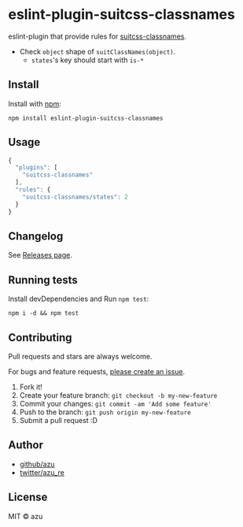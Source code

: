 # eslint-plugin-suitcss-classnames

eslint-plugin that provide rules for [suitcss-classnames](https://github.com/dwango-js/suitcss-classnames "suitcss-classnames").

- Check `object` shape of `suitClassNames(object)`.
    - `states`'s key should start with `is-*`

## Install

Install with [npm](https://www.npmjs.com/):

    npm install eslint-plugin-suitcss-classnames

## Usage

```js
{
  "plugins": [
    "suitcss-classnames"
  ],
  "rules": {
    "suitcss-classnames/states": 2
  }
}
```

## Changelog

See [Releases page](https://github.com/azu/eslint-plugin-suitcss-classnames/releases).

## Running tests

Install devDependencies and Run `npm test`:

    npm i -d && npm test

## Contributing

Pull requests and stars are always welcome.

For bugs and feature requests, [please create an issue](https://github.com/azu/eslint-plugin-suitcss-classnames/issues).

1. Fork it!
2. Create your feature branch: `git checkout -b my-new-feature`
3. Commit your changes: `git commit -am 'Add some feature'`
4. Push to the branch: `git push origin my-new-feature`
5. Submit a pull request :D

## Author

- [github/azu](https://github.com/azu)
- [twitter/azu_re](https://twitter.com/azu_re)

## License

MIT © azu
